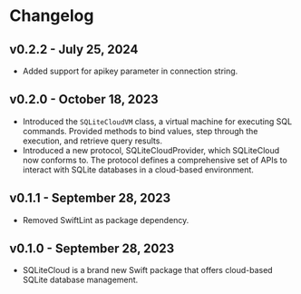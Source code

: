 # Changelog

## v0.2.2 - July 25, 2024

* Added support for apikey parameter in connection string.

## v0.2.0 - October 18, 2023

* Introduced the `SQLiteCloudVM` class, a virtual machine for executing SQL commands. Provided methods to bind values, step through the execution, and retrieve query results. 
* Introduced a new protocol, SQLiteCloudProvider, which SQLiteCloud now conforms to. The protocol defines a comprehensive set of APIs to interact with SQLite databases in a cloud-based environment.

## v0.1.1 - September 28, 2023

* Removed SwiftLint as package dependency.

## v0.1.0 - September 28, 2023

* SQLiteCloud is a brand new Swift package that offers cloud-based SQLite database management.
